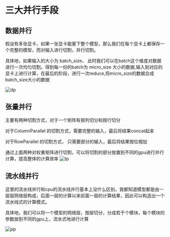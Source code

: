 # 三大并行手段

## 数据并行

假设有多张显卡，如果一张显卡能塞下整个模型，那么我们在每个显卡上都保存一个完整的模型，而对输入进行切割，并行切割。

具体地，如果输入的大小为 batch_size， 此时我们可以在batch这个维度对数据进行一次均匀切割。得到每一份的batch为 micro_size 大小的数据,输入到对应的显卡上进行计算，在最后的阶段，进行一次reduce,将micro_size的数据合成batch_size大小的数据

![dp](../assets/dp.png)

## 张量并行

主要有两种切割方式，对于一个矩阵有按列切分和按行切分

对于ColumnParallel 的切割方式，需要完整的输入，最后将结果concat起来

对于RowParallel 的切割方式， 只需要部分的输入，最后将结果按位相加

通过上面两种对权重矩阵进行切割，可以将切割的部分放置到不同的gpu进行并行计算，提高整体的计算效率
![tp](../assets/tp.png)

## 流水线并行

这里的流水线并行和cpu的流水线并行基本上没什么区别，我都知道模型都是由一层层网络层构成，后面一层的计算以来前面一层的计算结果，因此可以构造出一个流水线式的计算模式。

具体地，我们可以将一个模型的网络层，按层切分，分成若干个模块，每个模块的参数放到不同的gpu上，流水式地进行计算

![pp](../assets/pp.png)